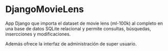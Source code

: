 # DjangoMovieLens

App Django que importa el dataset de movie lens (ml-100k) al completo en una base de datos SQLite relacional y permite consultas, búsquedas, insercciones y modificaciones.

Además ofrece la interfaz de administración de super usuario.
